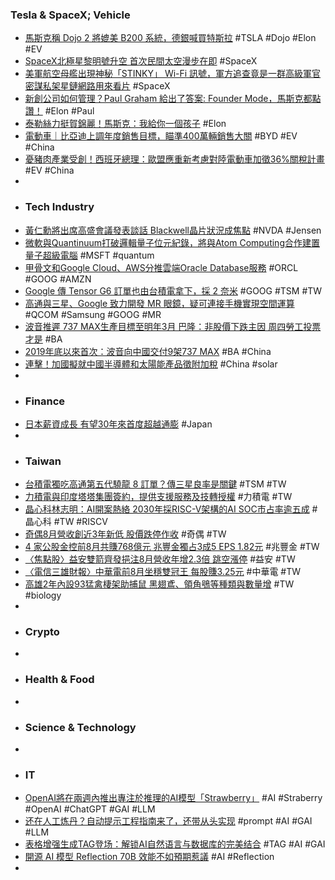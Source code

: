 ### Tesla & SpaceX; Vehicle
- [馬斯克稱 Dojo 2 將媲美 B200 系統，德銀喊買特斯拉](https://finance.technews.tw/2024/09/11/teslas-stock-deserves-a-unique-valuation/) #TSLA #Dojo #Elon #EV
- [SpaceX北極星黎明號升空 首次民間太空漫步在即](https://news.cnyes.com/news/id/5714654) #SpaceX
- [美軍航空母艦出現神秘「STINKY」 Wi-Fi 訊號，軍方追查竟是一群高級軍官密謀私架星鏈網路用來看片](https://www.techbang.com/posts/118136-the-mysterious-stinky-wi-fi-signal-appeared-on-the-us) #SpaceX
- [新創公司如何管理？Paul Graham 給出了答案: Founder Mode，馬斯克都點讚！](https://tenten.co/learning/paul-graham-founder-mode/) #Elon #Paul
- [泰勒絲力挺賀錦麗！馬斯克：我給你一個孩子](https://tw.news.yahoo.com/泰勒絲力挺賀錦麗-馬斯克-我給你-個孩子-073248434.html) #Elon
- [電動車｜比亞迪上調年度銷售目標，瞄準400萬輛銷售大關](https://uanalyze.com.tw/articles/371786538) #BYD #EV #China
- [憂豬肉產業受創！西班牙總理：歐盟應重新考慮對陸電動車加徵36%關稅計畫](https://news.cnyes.com/news/id/5715203) #EV #China
-
- ### Tech Industry
- [黃仁勳將出席高盛會議發表談話 Blackwell晶片狀況成焦點](https://m.cnyes.com/news/id/5714575) #NVDA #Jensen
- [微軟與Quantinuum打破邏輯量子位元紀錄，將與Atom Computing合作建置量子超級電腦](https://www.ithome.com.tw/news/164961) #MSFT #quantum
- [甲骨文和Google Cloud、AWS分推雲端Oracle Database服務](https://www.ithome.com.tw/news/164957) #ORCL #GOOG #AMZN
- [Google 傳 Tensor G6 訂單也由台積電拿下，採 2 奈米](https://technews.tw/2024/09/11/google-goes-all-in-with-tsmc/) #GOOG #TSM #TW
- [高通與三星、Google 致力開發 MR 眼鏡，疑可連接手機實現空間運算](https://technews.tw/2024/09/11/qualcomms-big-augmented-reality-project-with-samsung-and-google-is-glasses/) #QCOM #Samsung #GOOG #MR
- [波音推遲 737 MAX生產目標至明年3月 巴隆：非股價下跌主因 周四勞工投票才是](https://news.cnyes.com/news/id/5714731) #BA
- [2019年底以來首次：波音向中國交付9架737 MAX](https://www.rfi.fr/tw/國際/20240910-2019年底以來首次-波音向中國交付9架737-max) #BA #China
- [連擊！加國擬就中國半導體和太陽能產品徵附加稅](https://news.cnyes.com/news/id/5714693) #China #solar
-
- ### Finance
- [日本薪資成長 有望30年來首度超越通膨](https://news.cnyes.com/news/id/5715178) #Japan
-
- ### Taiwan
- [台積電獨吃高通第五代驍龍 8 訂單？傳三星良率是關鍵](https://technews.tw/2024/09/11/snapdragon-8-gen-5-orders/) #TSM #TW
- [力積電與印度塔塔集團簽約，提供支援服務及技轉授權](https://technews.tw/2024/09/11/psmc-tata-india/) #力積電 #TW
- [晶心科林志明：AI開案熱絡 2030年採RISC-V架構的AI SOC市占率逾五成](https://news.cnyes.com/news/id/5715260) #晶心科 #TW #RISCV
- [奇偶8月營收創近3年新低 股價跌停作收](https://news.cnyes.com/news/id/5715214) #奇偶 #TW
- [4 家公股金控前8月共賺768億元 兆豐金獨占3成5 EPS 1.82元](https://news.cnyes.com/news/id/5712458) #兆豐金 #TW
- [〈焦點股〉益安雙箭齊發挹注8月營收年增2.3倍 跳空漲停](https://news.cnyes.com/news/id/5715096) #益安 #TW
- [〈電信三雄財報〉中華電前8月坐穩雙冠王 每股賺3.25元](https://tw.stock.yahoo.com/news/電信三雄財報-中華電前8月坐穩雙冠王-每股賺3-25元-110510938.html) #中華電 #TW
- [高雄2年內設93猛禽棲架助捕鼠 黑翅鳶、領角鴞等種類與數量增](https://news.pts.org.tw/article/714027) #TW #biology
-
- ### Crypto
-
- ### Health & Food
-
- ### Science & Technology
-
- ### IT
- [OpenAI將在兩週內推出專注於推理的AI模型「Strawberry」](https://uanalyze.com.tw/articles/701746535) #AI #Straberry #OpenAI #ChatGPT #GAI #LLM
- [还在人工炼丹？自动提示工程指南来了，还带从头实现](https://www.jiqizhixin.com/articles/2024-09-10-4) #prompt #AI #GAI #LLM
- [表格增强生成TAG登场：解锁AI自然语言与数据库的完美结合](https://www.jiqizhixin.com/articles/2024-09-10-3) #TAG #AI #GAI
- [開源 AI 模型 Reflection 70B 效能不如預期惹議](https://technews.tw/2024/09/11/reflection-70bs-performance-questioned/) #AI #Reflection
-